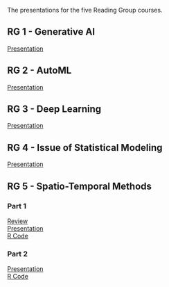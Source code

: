 
<!-- README.md is generated from README.Rmd. Please edit that file -->
<!-- https://marcozanotti.github.io/election-forecasting-review/ -->

The presentations for the five Reading Group courses.

## RG 1 - Generative AI

[Presentation](https://marcozanotti.github.io/reading-group-reviews/rg1_genai/genai_pres.pdf)

## RG 2 - AutoML

[Presentation](https://marcozanotti.github.io/reading-group-reviews/rg2_automl/automl_pres.pdf)

## RG 3 - Deep Learning

[Presentation](https://marcozanotti.github.io/reading-group-reviews/rg3_deeplearn/deeplearn_pres.pdf)

## RG 4 - Issue of Statistical Modeling

[Presentation](https://marcozanotti.github.io/reading-group-reviews/rg4_issueofstat/issueofstat_pres.pdf)

## RG 5 - Spatio-Temporal Methods

### Part 1

[Review](https://marcozanotti.github.io/reading-group-reviews/rg5_spatiotemp/spatiotemp_review_1.pdf)  
[Presentation](https://marcozanotti.github.io/reading-group-reviews/rg5_spatiotemp/spatiotemp_pres_1.pdf)  
[R
Code](https://marcozanotti.github.io/reading-group-reviews/rg5_spatiotemp/R/simulation_1.R)

### Part 2

[Presentation](https://marcozanotti.github.io/reading-group-reviews/rg5_spatiotemp/spatiotemp_pres_2.pdf)  
[R
Code](https://marcozanotti.github.io/reading-group-reviews/rg5_spatiotemp/simulation/analysis_2.R)
